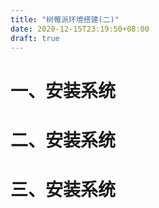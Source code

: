 ```yaml
---
title: "树莓派环境搭建(二)"
date: 2020-12-15T23:19:50+08:00
draft: true
---
```

# 一、安装系统

# 二、安装系统

# 三、安装系统